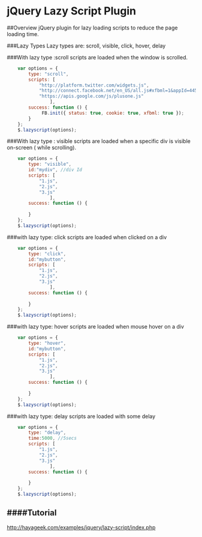 jQuery Lazy Script Plugin
====================

##Overview
jQuery plugin for lazy loading scripts to reduce the page loading time.


###Lazy Types
Lazy types are: scroll, visible, click, hover, delay

###With lazy type :scroll 
scripts are loaded when the window is scrolled.
````javascript
    var options = {
        type: "scroll",
        scripts: [
			"http://platform.twitter.com/widgets.js",
			"http://connect.facebook.net/en_US/all.js#xfbml=1&appId=445577382175430",
			"https://apis.google.com/js/plusone.js"
				],
        success: function () {
             FB.init({ status: true, cookie: true, xfbml: true });
        }
    };
    $.lazyscript(options);
````

###With lazy type : visible
scripts are loaded when a specific div is visible on-screen ( while scrolling).
````javascript
    var options = {
        type: "visible",
        id:"mydiv", //div Id
        scripts: [
			"1.js",
			"2.js",
			"3.js"
				],
        success: function () {
        
        }
    };
    $.lazyscript(options);

````

###with lazy type: click
scripts are loaded when clicked on a div
````javascript
    var options = {
        type: "click",
        id:"mybutton",
        scripts: [
			"1.js",
			"2.js",
			"3.js"
				],
        success: function () {
        
        }
    };
    $.lazyscript(options);

````

###with lazy type: hover
scripts are loaded when mouse hover on a div
````javascript
    var options = {
        type: "hover",
        id:"mybutton",
        scripts: [
			"1.js",
			"2.js",
			"3.js"
				],
        success: function () {
        
        }
    };
    $.lazyscript(options);

````

###with lazy type: delay
scripts are loaded with some delay
````javascript
    var options = {
        type: "delay",
        time:5000, //5secs
        scripts: [
			"1.js",
			"2.js",
			"3.js"
				],
        success: function () {
        
        }
    };
    $.lazyscript(options);

````

####Tutorial
---
http://hayageek.com/examples/jquery/lazy-script/index.php
